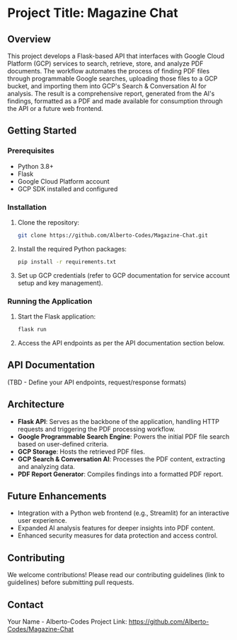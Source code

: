 # Project Title: Magazine Chat

## Overview
This project develops a Flask-based API that interfaces with Google Cloud Platform (GCP) services to search, retrieve, store, and analyze PDF documents. The workflow automates the process of finding PDF files through programmable Google searches, uploading those files to a GCP bucket, and importing them into GCP's Search & Conversation AI for analysis. The result is a comprehensive report, generated from the AI's findings, formatted as a PDF and made available for consumption through the API or a future web frontend.

## Getting Started

### Prerequisites
- Python 3.8+
- Flask
- Google Cloud Platform account
- GCP SDK installed and configured

### Installation
1. Clone the repository:
   ```sh
   git clone https://github.com/Alberto-Codes/Magazine-Chat.git
   ```
2. Install the required Python packages:
   ```sh
   pip install -r requirements.txt
   ```
3. Set up GCP credentials (refer to GCP documentation for service account setup and key management).

### Running the Application
1. Start the Flask application:
   ```sh
   flask run
   ```
2. Access the API endpoints as per the API documentation section below.

## API Documentation
(TBD - Define your API endpoints, request/response formats)

## Architecture
- **Flask API**: Serves as the backbone of the application, handling HTTP requests and triggering the PDF processing workflow.
- **Google Programmable Search Engine**: Powers the initial PDF file search based on user-defined criteria.
- **GCP Storage**: Hosts the retrieved PDF files.
- **GCP Search & Conversation AI**: Processes the PDF content, extracting and analyzing data.
- **PDF Report Generator**: Compiles findings into a formatted PDF report.

## Future Enhancements
- Integration with a Python web frontend (e.g., Streamlit) for an interactive user experience.
- Expanded AI analysis features for deeper insights into PDF content.
- Enhanced security measures for data protection and access control.

## Contributing
We welcome contributions! Please read our contributing guidelines (link to guidelines) before submitting pull requests.

<!-- ## License
Specify your project's license here. -->

## Contact
Your Name - Alberto-Codes
Project Link: https://github.com/Alberto-Codes/Magazine-Chat